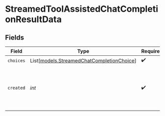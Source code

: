 # StreamedToolAssistedChatCompletionResultData


## Fields

| Field                                                                                  | Type                                                                                   | Required                                                                               | Description                                                                            |
| -------------------------------------------------------------------------------------- | -------------------------------------------------------------------------------------- | -------------------------------------------------------------------------------------- | -------------------------------------------------------------------------------------- |
| `choices`                                                                              | List[[models.StreamedChatCompletionChoice](../models/streamedchatcompletionchoice.md)] | :heavy_check_mark:                                                                     | N/A                                                                                    |
| `created`                                                                              | *int*                                                                                  | :heavy_check_mark:                                                                     | The Unix timestamp (in seconds) for when the token sampled.                            |